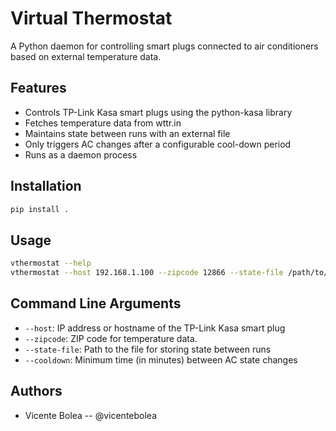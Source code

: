 # Virtual Thermostat

A Python daemon for controlling smart plugs connected to air conditioners based on external temperature data.

## Features

- Controls TP-Link Kasa smart plugs using the python-kasa library
- Fetches temperature data from wttr.in
- Maintains state between runs with an external file
- Only triggers AC changes after a configurable cool-down period
- Runs as a daemon process

## Installation

```bash
pip install .
```

## Usage

```bash
vthermostat --help
vthermostat --host 192.168.1.100 --zipcode 12866 --state-file /path/to/state.json --cooldown 360
```

## Command Line Arguments

- `--host`: IP address or hostname of the TP-Link Kasa smart plug
- `--zipcode`: ZIP code for temperature data.
- `--state-file`: Path to the file for storing state between runs
- `--cooldown`: Minimum time (in minutes) between AC state changes

## Authors

- Vicente Bolea -- @vicentebolea
